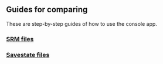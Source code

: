 ## Guides for comparing

These are step-by-step guides of how to use the console app.

### <a href=guides/srm>SRM files</a>
### <a href=guides/savestate>Savestate files</a>
